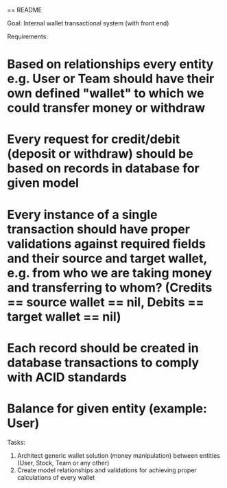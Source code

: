 == README

Goal: Internal wallet transactional system (with front end)

Requirements:
# Based on relationships every entity e.g. User or Team should have their own defined "wallet" to which we could transfer money or withdraw
# Every request for credit/debit (deposit or withdraw) should be based on records in database for given model
# Every instance of a single transaction should have proper validations against required fields and their source and target wallet, e.g. from who we are taking money and transferring to whom? (Credits == source wallet == nil, Debits == target wallet == nil)
# Each record should be created in database transactions to comply with ACID standards
# Balance for given entity (example: User)

Tasks:
1. Architect generic wallet solution (money manipulation) between entities (User, Stock, Team or any other)
2. Create model relationships and validations for achieving proper calculations of every wallet
